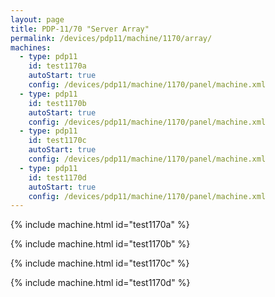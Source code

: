 ```yaml
---
layout: page
title: PDP-11/70 "Server Array"
permalink: /devices/pdp11/machine/1170/array/
machines:
  - type: pdp11
    id: test1170a
    autoStart: true
    config: /devices/pdp11/machine/1170/panel/machine.xml
  - type: pdp11
    id: test1170b
    autoStart: true
    config: /devices/pdp11/machine/1170/panel/machine.xml
  - type: pdp11
    id: test1170c
    autoStart: true
    config: /devices/pdp11/machine/1170/panel/machine.xml
  - type: pdp11
    id: test1170d
    autoStart: true
    config: /devices/pdp11/machine/1170/panel/machine.xml
---
```


{% include machine.html id="test1170a" %}

{% include machine.html id="test1170b" %}

{% include machine.html id="test1170c" %}

{% include machine.html id="test1170d" %}
